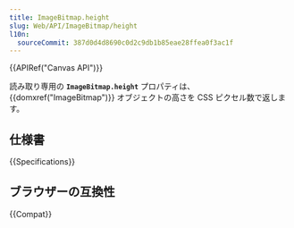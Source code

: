 ```yaml
---
title: ImageBitmap.height
slug: Web/API/ImageBitmap/height
l10n:
  sourceCommit: 387d0d4d8690c0d2c9db1b85eae28ffea0f3ac1f
---
```


{{APIRef("Canvas API")}}

読み取り専用の **`ImageBitmap.height`** プロパティは、{{domxref("ImageBitmap")}} オブジェクトの高さを CSS ピクセル数で返します。

## 仕様書

{{Specifications}}

## ブラウザーの互換性

{{Compat}}

